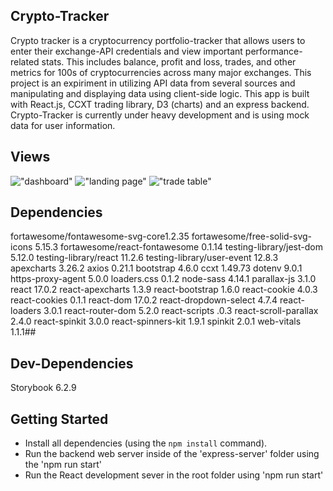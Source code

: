 ## Crypto-Tracker 

Crypto tracker is a cryptocurrency portfolio-tracker that allows users to enter their exchange-API credentials and view important performance-related stats. This includes balance, profit and loss, trades, and other metrics for 100s of cryptocurrencies across many major exchanges. This project is an expiriment in utilizing API data from several sources and manipulating and displaying data using client-side logic. This app is built with React.js, CCXT trading library, D3 (charts) and an express backend. Crypto-Tracker is currently under heavy development and is using mock data for user information. 

## Views

!["dashboard"](https://github.com/jaredgoldman/crypto-tracker/blob/main/docs/dashboard.png)
!["landing page"](https://github.com/jaredgoldman/crypto-tracker/blob/main/docs/landing.png)
!["trade table"](https://github.com/jaredgoldman/crypto-tracker/blob/main/docs/trades.png)

## Dependencies

 fortawesome/fontawesome-svg-core1.2.35
 fortawesome/free-solid-svg-icons 5.15.3
 fortawesome/react-fontawesome 0.1.14
 testing-library/jest-dom 5.12.0
 testing-library/react 11.2.6
 testing-library/user-event 12.8.3
 apexcharts 3.26.2
 axios 0.21.1
 bootstrap 4.6.0
 ccxt 1.49.73
 dotenv 9.0.1
 https-proxy-agent 5.0.0
 loaders.css 0.1.2
 node-sass 4.14.1
 parallax-js 3.1.0
 react 17.0.2
 react-apexcharts 1.3.9
 react-bootstrap 1.6.0
 react-cookie 4.0.3
 react-cookies 0.1.1
 react-dom 17.0.2
 react-dropdown-select 4.7.4
 react-loaders 3.0.1
 react-router-dom 5.2.0
 react-scripts .0.3
 react-scroll-parallax 2.4.0
 react-spinkit 3.0.0
 react-spinners-kit 1.9.1
 spinkit 2.0.1
 web-vitals 1.1.1## 

## Dev-Dependencies

  Storybook 6.2.9

## Getting Started

- Install all dependencies (using the `npm install` command).
- Run the backend web server inside of the 'express-server' folder using the 'npm run start'
- Run the React development sever in the root folder using 'npm run start'
